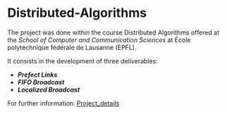 # Distributed-Algorithms
The project was done within the course Distributed Algorithms offered at the *School of Computer and Communication Sciences* at École polytechnique fédérale de Lausanne (EPFL).

It consists in the development of three deliverables: 
* ***Prefect Links***   
* ***FIFO Broadcast***
* ***Localized Broadcast***

For further information: [Project_details](https://github.com/LPD-EPFL/CS451-2021-project)
         
